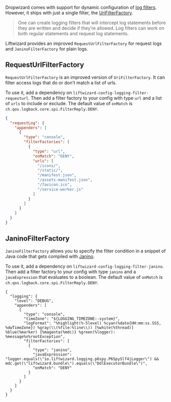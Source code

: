 Dropwizard comes with support for dynamic configuration of [log filters](https://www.dropwizard.io/en/latest/manual/core.html#logging-filters). However, it ships with just a single filter, the [UriFilterFactory](https://www.dropwizard.io/en/latest/manual/core.html#filtering-request-logs-for-a-specific-uri).

> One can create logging filters that will intercept log statements before they are written and decide if they’re allowed. Log filters can work on both regular statements and request log statements.

Liftwizard provides an improved `RequestUrlFilterFactory` for request logs and `JaninoFilterFactory` for plain logs.

## RequestUrlFilterFactory

`RequestUrlFilterFactory` is an improved version of `UriFilterFactory`. It can filter access logs that do or don't match a list of urls.

To use it, add a dependency on `liftwizard-config-logging-filter-requesturl`. Then add a filter factory to your config with type `url` and a list of `urls` to include or exclude. The default value of `onMatch` is `ch.qos.logback.core.spi.FilterReply.DENY`.

```json
{
  "requestLog": {
    "appenders": [
      {
        "type": "console",
        "filterFactories": [
          {
            "type": "url",
            "onMatch": "DENY",
            "urls": [
              "/icons/",
              "/static/",
              "/manifest.json",
              "/assets-manifest.json",
              "/favicon.ico",
              "/service-worker.js"
            ]
          }
        ]
      }
    ]
  }
}
```

## JaninoFilterFactory

`JaninoFilterFactory` allows you to specify the filter condition in a snippet of Java code that gets compiled with [Janino](https://janino-compiler.github.io/janino/).

To use it, add a dependency on `liftwizard-config-logging-filter-janino`. Then add a filter factory to your config with type `janino` and a `javaExpression` that evaluates to a boolean. The default value of `onMatch` is `ch.qos.logback.core.spi.FilterReply.DENY`.

```json5
{
  "logging": {
    "level": "DEBUG",
    "appenders": [
      {
        "type": "console",
        "timeZone": "${LOGGING_TIMEZONE:-system}",
        "logFormat": "%highlight(%-5level) %cyan(%date{HH:mm:ss.SSS, %dwTimeZone}) %gray(\\(%file:%line\\)) [%white(%thread)] %blue(%marker) {%magenta(%mdc)} %green(%logger): %message%n%rootException",
        "filterFactories": [
          {
            "type": "janino",
            "javaExpression": "logger.equals(\"io.liftwizard.logging.p6spy.P6SpySlf4jLogger\") && mdc.get(\"liftwizard.bundle\").equals(\"DdlExecutorBundle\")",
            "onMatch": "DENY"
          }
        ]
      }
    ]
  }
}
```
